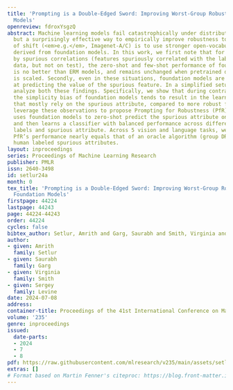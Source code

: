 ```yaml
---
title: 'Prompting is a Double-Edged Sword: Improving Worst-Group Robustness of Foundation
  Models'
openreview: fdroxYsgzQ
abstract: Machine learning models fail catastrophically under distribution shift,
  but a surprisingly effective way to empirically improve robustness to some types
  of shift (<em>e.g.</em>, Imagenet-A/C) is to use stronger open-vocabulary classifiers
  derived from foundation models. In this work, we first note that for shifts governed
  by spurious correlations (features spuriously correlated with the label on the training
  data, but not on test), the zero-shot and few-shot performance of foundation models
  is no better than ERM models, and remains unchanged when pretrained data/model size
  is scaled. Secondly, even in these situations, foundation models are quite accurate
  at predicting the value of the spurious feature. In a simplified setup, we theoretically
  analyze both these findings. Specifically, we show that during contrastive pretraining,
  the simplicity bias of foundation models tends to result in the learning of features
  that mostly rely on the spurious attribute, compared to more robust features. We
  leverage these observations to propose Prompting for Robustness (PfR) which first
  uses foundation models to zero-shot predict the spurious attribute on labeled examples,
  and then learns a classifier with balanced performance across different groups of
  labels and spurious attribute. Across 5 vision and language tasks, we show that
  PfR’s performance nearly equals that of an oracle algorithm (group DRO) that leverages
  human labeled spurious attributes.
layout: inproceedings
series: Proceedings of Machine Learning Research
publisher: PMLR
issn: 2640-3498
id: setlur24a
month: 0
tex_title: 'Prompting is a Double-Edged Sword: Improving Worst-Group Robustness of
  Foundation Models'
firstpage: 44224
lastpage: 44243
page: 44224-44243
order: 44224
cycles: false
bibtex_author: Setlur, Amrith and Garg, Saurabh and Smith, Virginia and Levine, Sergey
author:
- given: Amrith
  family: Setlur
- given: Saurabh
  family: Garg
- given: Virginia
  family: Smith
- given: Sergey
  family: Levine
date: 2024-07-08
address:
container-title: Proceedings of the 41st International Conference on Machine Learning
volume: '235'
genre: inproceedings
issued:
  date-parts:
  - 2024
  - 7
  - 8
pdf: https://raw.githubusercontent.com/mlresearch/v235/main/assets/setlur24a/setlur24a.pdf
extras: []
# Format based on Martin Fenner's citeproc: https://blog.front-matter.io/posts/citeproc-yaml-for-bibliographies/
---
```

